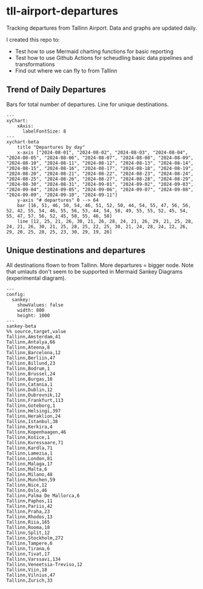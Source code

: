 # tll-airport-departures

Tracking departures from Tallinn Airport. Data and graphs are updated daily.

I created this repo to:
- Test how to use Mermaid charting functions for basic reporting
- Test how to use Github Actions for scheudling basic data pipelines and transformations
- Find out where we can fly to from Tallinn

## Trend of Daily Departures

Bars for total number of departures. Line for unique destinations.

```mermaid
---
xyChart:
    xAxis:
      labelFontSize: 8
---
xychart-beta
    title "Departures by day"
    x-axis ["2024-08-01", "2024-08-02", "2024-08-03", "2024-08-04", "2024-08-05", "2024-08-06", "2024-08-07", "2024-08-08", "2024-08-09", "2024-08-10", "2024-08-11", "2024-08-12", "2024-08-13", "2024-08-14", "2024-08-15", "2024-08-16", "2024-08-17", "2024-08-18", "2024-08-19", "2024-08-20", "2024-08-21", "2024-08-22", "2024-08-23", "2024-08-24", "2024-08-25", "2024-08-26", "2024-08-27", "2024-08-28", "2024-08-29", "2024-08-30", "2024-08-31", "2024-09-01", "2024-09-02", "2024-09-03", "2024-09-04", "2024-09-05", "2024-09-06", "2024-09-07", "2024-09-08", "2024-09-09", "2024-09-10", "2024-09-11"]
    y-axis "# departures" 0 --> 64
    bar [16, 51, 46, 50, 54, 46, 51, 52, 50, 44, 54, 55, 47, 56, 56, 52, 42, 55, 54, 46, 55, 56, 53, 44, 54, 58, 49, 55, 55, 52, 45, 54, 55, 47, 57, 56, 52, 45, 58, 55, 46, 58]
    line [12, 25, 21, 26, 30, 21, 26, 28, 24, 21, 26, 29, 21, 25, 28, 24, 21, 26, 30, 21, 25, 28, 25, 22, 25, 30, 21, 24, 28, 24, 22, 26, 29, 20, 25, 28, 25, 23, 30, 29, 19, 26]
```


## Unique destinations and departures

All destinations flown to from Tallinn. More departures = bigger node.
Note that umlauts don't seem to be supported in Mermaid Sankey Diagrams (experimental diagram).

```mermaid
---
config:
  sankey:
    showValues: false
    width: 800
    height: 1000
---
sankey-beta
%% source,target,value
Tallinn,Amsterdam,41
Tallinn,Antalya,66
Tallinn,Ateena,8
Tallinn,Barcelona,12
Tallinn,Berliin,47
Tallinn,Billund,23
Tallinn,Bodrum,1
Tallinn,Brussel,24
Tallinn,Burgas,18
Tallinn,Catania,1
Tallinn,Dublin,12
Tallinn,Dubrovnik,12
Tallinn,Frankfurt,113
Tallinn,Goteborg,1
Tallinn,Helsingi,397
Tallinn,Heraklion,24
Tallinn,Istanbul,38
Tallinn,Kerkira,4
Tallinn,Kopenhaagen,46
Tallinn,Košice,1
Tallinn,Kuressaare,71
Tallinn,Kardla,71
Tallinn,Lamezia,1
Tallinn,London,81
Tallinn,Malaga,17
Tallinn,Malta,6
Tallinn,Milano,48
Tallinn,Munchen,59
Tallinn,Nice,12
Tallinn,Oslo,46
Tallinn,Palma De Mallorca,6
Tallinn,Paphos,11
Tallinn,Pariis,42
Tallinn,Praha,23
Tallinn,Rhodos,13
Tallinn,Riia,165
Tallinn,Rooma,18
Tallinn,Split,12
Tallinn,Stockholm,272
Tallinn,Tampere,6
Tallinn,Tirana,6
Tallinn,Tivat,17
Tallinn,Varssavi,134
Tallinn,Veneetsia-Treviso,12
Tallinn,Viin,18
Tallinn,Vilnius,47
Tallinn,Zurich,33


```
